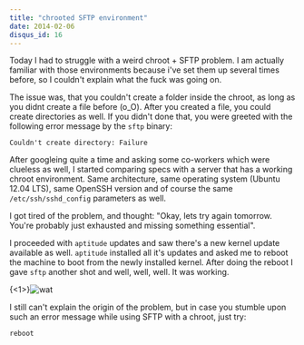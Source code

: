 ```yaml
---
title: "chrooted SFTP environment"
date: 2014-02-06
disqus_id: 16
---
```

Today I had to struggle with a weird chroot + SFTP problem. I am actually familiar with those environments because i've set them up several times before, so I couldn't explain what the fuck was going on.

The issue was, that you couldn't create a folder inside the chroot, as long as you didnt create a file before (o_O). After you created a file, you could create directories as well. If you didn't done that, you were greeted with the following error message by the `sftp` binary:

    Couldn't create directory: Failure

After googleing quite a time and asking some co-workers which were clueless as well, I started comparing specs with a server that has a working chroot environment. Same architecture, same operating system (Ubuntu 12.04 LTS), same OpenSSH version and of course the same `/etc/ssh/sshd_config` parameters as well.

I got tired of the problem, and thought: "Okay, lets try again tomorrow. You're probably just exhausted and missing something essential".

I proceeded with `aptitude` updates and saw there's a new kernel update available as well. `aptitude` installed all it's updates and asked me to reboot the machine to boot from the newly installed kernel. After doing the reboot I gave `sftp` another shot and well, well, well. It was working.

{<1>}![wat](/content/images/2014/Feb/1430.gif)

I still can't explain the origin of the problem, but in case you stumble upon such an error message while using SFTP with a chroot, just try:

    reboot

